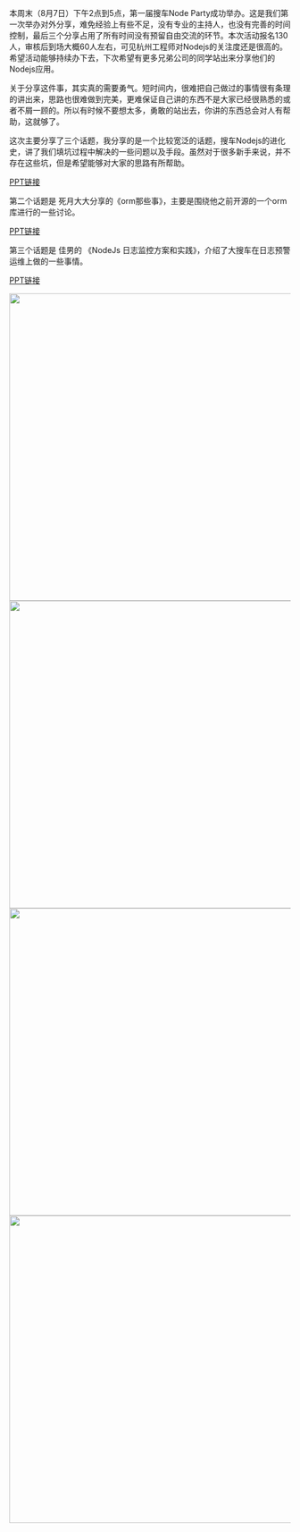 本周末（8月7日）下午2点到5点，第一届搜车Node Party成功举办。这是我们第一次举办对外分享，难免经验上有些不足，没有专业的主持人，也没有完善的时间控制，最后三个分享占用了所有时间没有预留自由交流的环节。本次活动报名130人，审核后到场大概60人左右，可见杭州工程师对Nodejs的关注度还是很高的。希望活动能够持续办下去，下次希望有更多兄弟公司的同学站出来分享他们的Nodejs应用。

关于分享这件事，其实真的需要勇气。短时间内，很难把自己做过的事情很有条理的讲出来，思路也很难做到完美，更难保证自己讲的东西不是大家已经很熟悉的或者不屑一顾的。所以有时候不要想太多，勇敢的站出去，你讲的东西总会对人有帮助，这就够了。

这次主要分享了三个话题，我分享的是一个比较宽泛的话题，搜车Nodejs的进化史，讲了我们填坑过程中解决的一些问题以及手段。虽然对于很多新手来说，并不存在这些坑，但是希望能够对大家的思路有所帮助。

[PPT链接](http://htmljs.b0.upaiyun.com/uploads/1470619439129-53513893e9f222436a16fa778117dd7e.pdf)

第二个话题是 死月大大分享的《orm那些事》，主要是围绕他之前开源的一个orm库进行的一些讨论。

[PPT链接](http://htmljs.b0.upaiyun.com/uploads/1470619563805-083e5543293c4da9f6c1d489d6010e60.pdf) 

第三个话题是 佳男的 《NodeJs 日志监控方案和实践》，介绍了大搜车在日志预警运维上做的一些事情。

[PPT链接](http://htmljs.b0.upaiyun.com/uploads/1470619662196-80a7f236f13c2591fae64c34fe7a093f.pdf)

<img src="http://htmljs.b0.upaiyun.com/uploads/1470652269026-0d160cf0ca0696de33444faeeca36475.jpg" style="width:550px;"/>

<img src="http://htmljs.b0.upaiyun.com/uploads/1470652325558-bc9791098a0981c7bde461e21dcc1dbf.jpg" style="width:550px;"/>

<img src="http://htmljs.b0.upaiyun.com/uploads/1470653950784-951627519d3ed53fe927784f2059ce83.jpg" style="width:550px;"/>

<img src="http://htmljs.b0.upaiyun.com/uploads/1470653975961-68fbc653d47dd9322391d2f38f55259d.jpg" style="width:550px;"/>